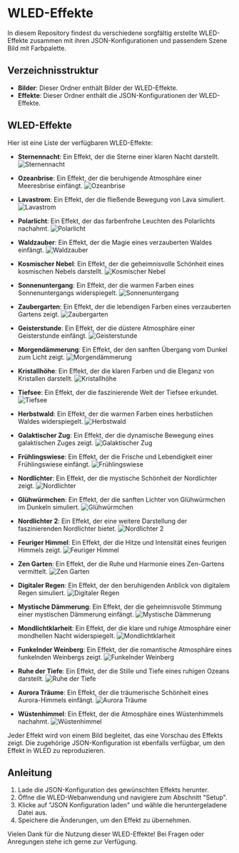 # WLED-Effekte

In diesem Repository findest du verschiedene sorgfältig erstellte WLED-Effekte zusammen mit ihren JSON-Konfigurationen und passendem Szene Bild mit Farbpalette.

## Verzeichnisstruktur

- **Bilder**: Dieser Ordner enthält Bilder der WLED-Effekte.
- **Effekte**: Dieser Ordner enthält die JSON-Konfigurationen der WLED-Effekte.

## WLED-Effekte

Hier ist eine Liste der verfügbaren WLED-Effekte:



- **Sternennacht**: Ein Effekt, der die Sterne einer klaren Nacht darstellt.
  ![Sternennacht](/bilder/sternennacht.png)

- **Ozeanbrise**: Ein Effekt, der die beruhigende Atmosphäre einer Meeresbrise einfängt.
  ![Ozeanbrise](/bilder/ozeanbrise.png)

- **Lavastrom**: Ein Effekt, der die fließende Bewegung von Lava simuliert.
  ![Lavastrom](/bilder/lavastrom.png)

- **Polarlicht**: Ein Effekt, der das farbenfrohe Leuchten des Polarlichts nachahmt.
  ![Polarlicht](/bilder/polarlicht.png)

- **Waldzauber**: Ein Effekt, der die Magie eines verzauberten Waldes einfängt.
  ![Waldzauber](/bilder/waldzauber.png)

- **Kosmischer Nebel**: Ein Effekt, der die geheimnisvolle Schönheit eines kosmischen Nebels darstellt.
  ![Kosmischer Nebel](/bilder/kosmischernebel.png)

- **Sonnenuntergang**: Ein Effekt, der die warmen Farben eines Sonnenuntergangs widerspiegelt.
  ![Sonnenuntergang](/bilder/sonnenuntergang.png)

- **Zaubergarten**: Ein Effekt, der die lebendigen Farben eines verzauberten Gartens zeigt.
  ![Zaubergarten](/bilder/zaubergarten.png)

- **Geisterstunde**: Ein Effekt, der die düstere Atmosphäre einer Geisterstunde einfängt.
  ![Geisterstunde](/bilder/geisterstunde.png)

- **Morgendämmerung**: Ein Effekt, der den sanften Übergang vom Dunkel zum Licht zeigt.
  ![Morgendämmerung](/bilder/morgendaemmerung.png)

- **Kristallhöhe**: Ein Effekt, der die klaren Farben und die Eleganz von Kristallen darstellt.
  ![Kristallhöhe](/bilder/kristallhoehe.png)

- **Tiefsee**: Ein Effekt, der die faszinierende Welt der Tiefsee erkundet.
  ![Tiefsee](bilder/tiefsee.png)

- **Herbstwald**: Ein Effekt, der die warmen Farben eines herbstlichen Waldes widerspiegelt.
  ![Herbstwald](/bilder/herbstwald.png)

- **Galaktischer Zug**: Ein Effekt, der die dynamische Bewegung eines galaktischen Zuges zeigt.
  ![Galaktischer Zug](/bilder/galaktischerzug.png)

- **Frühlingswiese**: Ein Effekt, der die Frische und Lebendigkeit einer Frühlingswiese einfängt.
  ![Frühlingswiese](/bilder/fruehlingswiese.png)

- **Nordlichter**: Ein Effekt, der die mystische Schönheit der Nordlichter zeigt.
  ![Nordlichter](/bilder/nordlichter.png)

- **Glühwürmchen**: Ein Effekt, der die sanften Lichter von Glühwürmchen im Dunkeln simuliert.
  ![Glühwürmchen](/bilder/gluehwuermchen.png)

- **Nordlichter 2**: Ein Effekt, der eine weitere Darstellung der faszinierenden Nordlichter bietet.
  ![Nordlichter 2](/bilder/nordlichter2.png)

- **Feuriger Himmel**: Ein Effekt, der die Hitze und Intensität eines feurigen Himmels zeigt.
  ![Feuriger Himmel](/bilder/feurigerhimmel.png)

- **Zen Garten**: Ein Effekt, der die Ruhe und Harmonie eines Zen-Gartens vermittelt.
  ![Zen Garten](/bilder/zengarten.png)

- **Digitaler Regen**: Ein Effekt, der den beruhigenden Anblick von digitalem Regen simuliert.
  ![Digitaler Regen](/bilder/digitalerregen.png)

- **Mystische Dämmerung**: Ein Effekt, der die geheimnisvolle Stimmung einer mystischen Dämmerung einfängt.
  ![Mystische Dämmerung](/bilder/mystischedaemmerung.png)

- **Mondlichtklarheit**: Ein Effekt, der die klare und ruhige Atmosphäre einer mondhellen Nacht widerspiegelt.
  ![Mondlichtklarheit](/bilder/mondlichtklarheit.png)

- **Funkelnder Weinberg**: Ein Effekt, der die romantische Atmosphäre eines funkelnden Weinbergs zeigt.
  ![Funkelnder Weinberg](/bilder/funkelnderweinberg.png)

- **Ruhe der Tiefe**: Ein Effekt, der die Stille und Tiefe eines ruhigen Ozeans darstellt.
  ![Ruhe der Tiefe](/bilder/ruhedertiefe.png)

- **Aurora Träume**: Ein Effekt, der die träumerische Schönheit eines Aurora-Himmels einfängt.
  ![Aurora Träume](/bilder/auroratraeume.png)
  
- **Wüstenhimmel**: Ein Effekt, der die Atmosphäre eines Wüstenhimmels nachahmt.
  ![Wüstenhimmel](/bilder/wuestenhimmel.png)


Jeder Effekt wird von einem Bild begleitet, das eine Vorschau des Effekts zeigt. Die zugehörige JSON-Konfiguration ist ebenfalls verfügbar, um den Effekt in WLED zu reproduzieren.

## Anleitung

1. Lade die JSON-Konfiguration des gewünschten Effekts herunter.
2. Öffne die WLED-Webanwendung und navigiere zum Abschnitt "Setup".
3. Klicke auf "JSON Konfiguration laden" und wähle die heruntergeladene Datei aus.
4. Speichere die Änderungen, um den Effekt zu übernehmen.

Vielen Dank für die Nutzung dieser WLED-Effekte! Bei Fragen oder Anregungen stehe ich gerne zur Verfügung.
